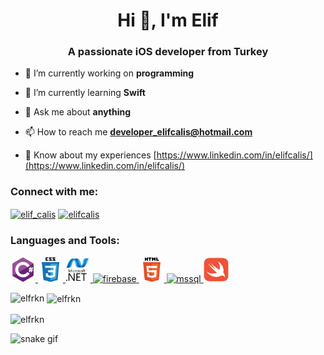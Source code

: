 <h1 align="center">Hi 👋, I'm Elif</h1>
<h3 align="center">A passionate iOS developer from Turkey</h3>

- 🔭 I’m currently working on **programming**

- 🌱 I’m currently learning **Swift**

- 💬 Ask me about **anything**

- 📫 How to reach me **developer_elifcalis@hotmail.com**

- 📄 Know about my experiences [https://www.linkedin.com/in/elifcalis/](https://www.linkedin.com/in/elifcalis/)

<h3 align="left">Connect with me:</h3>
<p align="left">
<a href="https://twitter.com/elif_calis" target="blank"><img align="center" src="https://raw.githubusercontent.com/rahuldkjain/github-profile-readme-generator/master/src/images/icons/Social/twitter.svg" alt="elif_calis" height="30" width="40" /></a>
<a href="https://linkedin.com/in/elifcalis" target="blank"><img align="center" src="https://raw.githubusercontent.com/rahuldkjain/github-profile-readme-generator/master/src/images/icons/Social/linked-in-alt.svg" alt="elifcalis" height="30" width="40" /></a>
</p>

<h3 align="left">Languages and Tools:</h3>
<p align="left"> <a href="https://www.w3schools.com/cs/" target="_blank" rel="noreferrer"> <img src="https://raw.githubusercontent.com/devicons/devicon/master/icons/csharp/csharp-original.svg" alt="csharp" width="40" height="40"/> </a> <a href="https://www.w3schools.com/css/" target="_blank" rel="noreferrer"> <img src="https://raw.githubusercontent.com/devicons/devicon/master/icons/css3/css3-original-wordmark.svg" alt="css3" width="40" height="40"/> </a> <a href="https://dotnet.microsoft.com/" target="_blank" rel="noreferrer"> <img src="https://raw.githubusercontent.com/devicons/devicon/master/icons/dot-net/dot-net-original-wordmark.svg" alt="dotnet" width="40" height="40"/> </a> <a href="https://firebase.google.com/" target="_blank" rel="noreferrer"> <img src="https://www.vectorlogo.zone/logos/firebase/firebase-icon.svg" alt="firebase" width="40" height="40"/> </a> <a href="https://www.w3.org/html/" target="_blank" rel="noreferrer"> <img src="https://raw.githubusercontent.com/devicons/devicon/master/icons/html5/html5-original-wordmark.svg" alt="html5" width="40" height="40"/> </a> <a href="https://www.microsoft.com/en-us/sql-server" target="_blank" rel="noreferrer"> <img src="https://www.svgrepo.com/show/303229/microsoft-sql-server-logo.svg" alt="mssql" width="40" height="40"/> </a> <a href="https://developer.apple.com/swift/" target="_blank" rel="noreferrer"> <img src="https://raw.githubusercontent.com/devicons/devicon/master/icons/swift/swift-original.svg" alt="swift" width="40" height="40"/> </a> </p>

<p><img align="left" src="https://github-readme-stats.vercel.app/api/top-langs?username=elfrkn&show_icons=true&locale=en&layout=compact" alt="elfrkn" /></p>

<p>&nbsp;<img align="center" src="https://github-readme-stats.vercel.app/api?username=elfrkn&show_icons=true&locale=en" alt="elfrkn" /></p>

<p><img align="center" src="https://github-readme-streak-stats.herokuapp.com/?user=elfrkn&" alt="elfrkn" /></p>


![snake gif](https://github.com/elfrkn/elfrkn/blob/output/github-contribution-grid-snake.gif)
